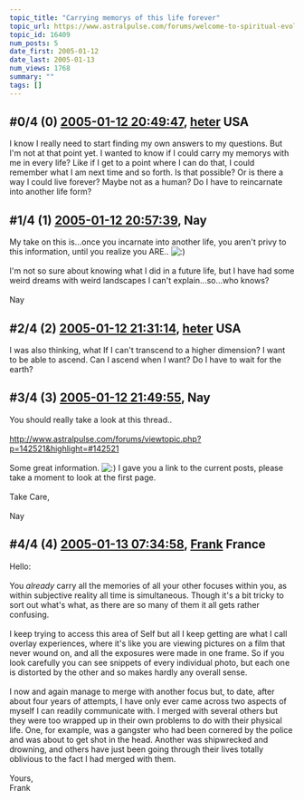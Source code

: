 ```yaml
---
topic_title: "Carrying memorys of this life forever"
topic_url: https://www.astralpulse.com/forums/welcome-to-spiritual-evolution!/carrying-memorys-of-this-life-forever
topic_id: 16409
num_posts: 5
date_first: 2005-01-12
date_last: 2005-01-13
num_views: 1768
summary: ""
tags: []
---
```


## \#0/4 (0) [2005-01-12 20:49:47](https://www.astralpulse.com/forums/index.php?msg=142568), [heter](https://www.astralpulse.com/forums/profile/?u=6469) USA ##
<section>
I know I really need to start finding my own answers to my questions. But I'm not at that point yet. I wanted to know if I could carry my memorys with me in every life? Like if I get to a point where I can do that, I could remember what I am next time and so forth. Is that possible? Or is there a way I could live forever? Maybe not as a human? Do I have to reincarnate into another life form?
</section>

## \#1/4 (1) [2005-01-12 20:57:39](https://www.astralpulse.com/forums/index.php?msg=142571), Nay  ##
<section>
My take on this is...once you incarnate into another life, you aren't privy to this information, until you realize you ARE..
<img alt=":)" class="smiley" src="https://www.astralpulse.com/forums/Smileys/fugue/smiley.png" title="Smiley"/>
<br>
<br>
I'm not so sure about knowing what I did in a future life, but I have had some weird dreams with weird landscapes I can't explain...so...who knows?
<br>
<br>
Nay
</section>

## \#2/4 (2) [2005-01-12 21:31:14](https://www.astralpulse.com/forums/index.php?msg=142577), [heter](https://www.astralpulse.com/forums/profile/?u=6469) USA ##
<section>
I was also thinking, what If I can't transcend to a higher dimension? I want to be able to ascend. Can I ascend when I want? Do I have to wait for the earth?
</section>

## \#3/4 (3) [2005-01-12 21:49:55](https://www.astralpulse.com/forums/index.php?msg=142578), Nay  ##
<section>
You should really take a look at this thread..
<br>
<br>
<a class="bbc_link" href="http://www.astralpulse.com/forums/viewtopic.php?p=142521&amp;highlight#142521" rel="noopener" target="_blank">
 http://www.astralpulse.com/forums/viewtopic.php?p=142521&amp;highlight=#142521
</a>
<br>
<br>
Some great information.
<img alt=":)" class="smiley" src="https://www.astralpulse.com/forums/Smileys/fugue/smiley.png" title="Smiley"/>
I gave you a link to the current posts, please take a moment to look at the first page.
<br>
<br>
Take Care,
<br>
<br>
Nay
</section>

## \#4/4 (4) [2005-01-13 07:34:58](https://www.astralpulse.com/forums/index.php?msg=142627), [Frank](https://www.astralpulse.com/forums/profile/?u=359) France ##
<section>
Hello:
<br>
<br>
You
<i>
 already
</i>
carry all the memories of all your other focuses within you, as within subjective reality all time is simultaneous. Though it's a bit tricky to sort out what's what, as there are so many of them it all gets rather confusing.
<br>
<br>
I keep trying to access this area of Self but all I keep getting are what I call overlay experiences, where it's like you are viewing pictures on a film that never wound on, and all the exposures were made in one frame. So if you look carefully you can see snippets of every individual photo, but each one is distorted by the other and so makes hardly any overall sense.
<br>
<br>
I now and again manage to merge with another focus but, to date, after about four years of attempts, I have only ever came across two aspects of myself I can readily communicate with. I merged with several others but they were too wrapped up in their own problems to do with their physical life. One, for example, was a gangster who had been cornered by the police and was about to get shot in the head. Another was shipwrecked and drowning, and others have just been going through their lives totally oblivious to the fact I had merged with them.
<br>
<br>
Yours,
<br>
Frank
</section>